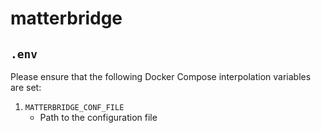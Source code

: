matterbridge
============

## `.env`

Please ensure that the following Docker Compose
interpolation variables are set:

1. `MATTERBRIDGE_CONF_FILE`
	* Path to the configuration file
